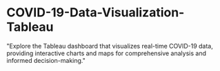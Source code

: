 # COVID-19-Data-Visualization-Tableau
"Explore the Tableau dashboard that visualizes real-time COVID-19 data, providing interactive charts and maps for comprehensive analysis and informed decision-making."
